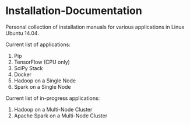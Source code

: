 # Installation-Documentation
Personal collection of installation manuals for various applications in Linux Ubuntu 14.04.

Current list of applications:
  1. Pip
  2. TensorFlow (CPU only)
  3. SciPy Stack
  4. Docker
  5. Hadoop on a Single Node
  6. Spark on a Single Node
  
Current list of in-progress applications:
  1. Hadoop on a Multi-Node Cluster
  2. Apache Spark on a Multi-Node Cluster
